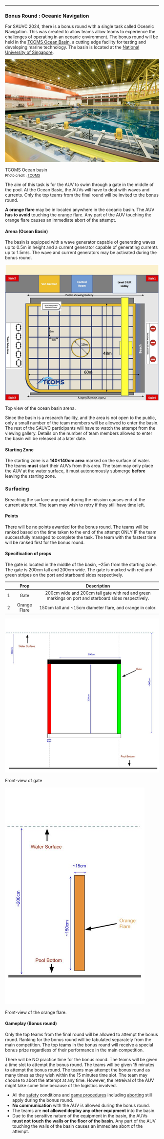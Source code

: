 
---

### Bonus Round : Oceanic Navigation

For SAUVC 2024, there is a bonus round with a single task called Oceanic Navigation. This was created to allow teams allow teams to experience the challenges of operating in an oceanic environment. The bonus round will be held in the [TCOMS Ocean Basin](https://www.tcoms.sg/), a cutting edge facility for testing and developing marine technology. The basin is located at the [National University of Singapore](https://www.nus.edu.sg/).

![arena](img/ocean-basin.jpg)
<p class="image-caption"> TCOMS Ocean basin <br> <span style="font-size:0.8em"> Photo credit : <a href="https://www.facebook.com/191030801533400/photos/pb.100064187163543.-2207520000/1083302985639506">TCOMS</a></span>  </p>


The aim of this task is for the AUV to swim through a gate in the middle of the pool. At the Ocean Basic, the AUVs will have to deal with waves and currents. Only the top teams from the final round will be invited to the bonus round.

**A orange flare** may be in located anywhere in the oceanic basin. The AUV **has to avoid** touching the orange flare. Any part of the AUV touching the orange flare causes an immediate <span class="important">abort</span> of the attempt.

#### Arena (Ocean Basin)

The basin is equipped with a wave generator capable of generating waves up to 0.5m in height and a current generator capable of generating currents up to 1.5m/s. The wave and current generators may be activated during the bonus round.

![arena](img/arena-ocean-basin.jpg)
<p class="image-caption"> Top view of the ocean basin arena. </p>


Since the basin is a research facility, and the area is not open to the public, only a small number of the team members will be allowed to enter the basin. The rest of the SAUVC participants will have to watch the attempt from the viewing gallery. Details on the number of team members allowed to enter the basin will be released at a later date.

#### Starting Zone

The starting zone is a **140×140cm area** marked on the surface of water. The teams **must** start their AUVs from this area. The team may only place the AUV at the water surface, it must autonomously submerge **before** leaving the starting zone.

### Surfacing

Breaching the surface any point during the mission causes <span class="emphasis">end of the current attempt</span>. The team may wish to retry if they still have time left.

#### Points

There will be no points awarded for the bonus round. The teams will be ranked based on the time taken to the <span class="emphasis">end of the attempt</span> ONLY IF the team successfully managed to complete the task. The team with the fastest time will be ranked first for the bonus round.

#### Specification of props

The gate is located in the middle of the basin, ~25m from the starting zone. The gate is 200cm tall and 200cm wide. The gate is marked with <span class="indicate-red">red</span> and <span class="indicate-green">green</span> stripes on the port and starboard sides respectively.


|   |       Prop       |              Description                |
|---|:----------------:|:---------------------------------------:|
| 1 | Gate             | 200cm wide and 200cm tall gate with <span class="indicate-red">red</span> and <span class="indicate-green">green</span> markings on port and starboard sides respectively. |
| 2 | Orange Flare     | 150cm tall and ~15cm diameter flare, and <span class="indicate-orange">orange</span> in color. |


![flare](img/bonus-gate.jpg)
<p class="image-caption"> Front-view of gate</p>

![flare](img/orange-flare.jpg)
<p class="image-caption"> Front-view of the orange flare. </p>

#### Gameplay (Bonus round)

Only the top teams from the final round will be allowed to attempt the bonus round. Ranking for the bonus round will be tabulated separately from the main competition. The top teams in the bonus round will receive a special bonus prize regardless of their performance in the main competition.

There will be NO practice time for the bonus round. The teams will be given a time slot to attempt the bonus round. The teams will be given 15 minutes to attempt the bonus round. The teams may attempt the bonus round as many times as they wish within the 15 minutes time slot. The team may choose to abort the attempt at any time. However, the retreival of the AUV might take some time because of the logistics involved.

- All the [safety](#safety) conditions and [game procedures](#game-procedure) including [aborting](#aborting) still apply during the bonus round.
- **No communication** with the AUV is allowed during the bonus round.
- The teams are **not allowed deploy any other equipment** into the basin.
- Due to the sensitive nature of the equipment in the basin, the AUVs **must not touch the walls or the floor of the basin**. Any part of the AUV touching the walls of the basin causes an immediate <span class="important">abort</span> of the attempt.